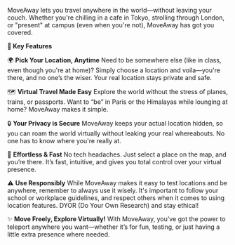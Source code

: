 MoveAway lets you travel anywhere in the world—without leaving your couch. Whether you're chilling in a cafe in Tokyo, strolling through London, or "present" at campus (even when you're not), MoveAway has got you covered.

**🚀 Key Features**

🌍 **Pick Your Location, Anytime**
Need to be somewhere else (like in class, even though you're at home)? Simply choose a location and voila—you're there, and no one’s the wiser. Your real location stays private and safe.

🗺️ **Virtual Travel Made Easy**
Explore the world without the stress of planes, trains, or passports. Want to “be” in Paris or the Himalayas while lounging at home? MoveAway makes it simple.

🔒 **Your Privacy is Secure**
MoveAway keeps your actual location hidden, so you can roam the world virtually without leaking your real whereabouts. No one has to know where you're really at.

📱 **Effortless & Fast**
No tech headaches. Just select a place on the map, and you’re there. It’s fast, intuitive, and gives you total control over your virtual presence.

⚠️ **Use Responsibly**
While MoveAway makes it easy to test locations and be anywhere, remember to always use it wisely. It's important to follow your school or workplace guidelines, and respect others when it comes to using location features. DYOR (Do Your Own Research) and stay ethical!

✨ **Move Freely, Explore Virtually!**
With MoveAway, you’ve got the power to teleport anywhere you want—whether it’s for fun, testing, or just having a little extra presence where needed.
